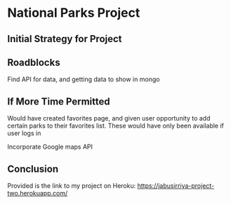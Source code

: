 # National Parks Project

<!-- NOTES, NEED TO EXPAND ON LATER  -->

## Initial Strategy for Project






## Roadblocks 


Find API for data, and getting data to show in mongo




## If More Time Permitted
Would have created favorites page, and given user opportunity to add certain parks to their favorites list. These would have only been available if user logs in

Incorporate Google maps API


## Conclusion

Provided is the link to my project on Heroku: https://jabusirriya-project-two.herokuapp.com/
